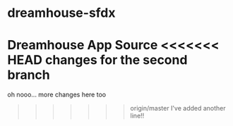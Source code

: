 # dreamhouse-sfdx
Dreamhouse App Source
<<<<<<< HEAD
changes for the second branch
=======

oh nooo... more changes here too

>>>>>>> origin/master
I've added another line!!
